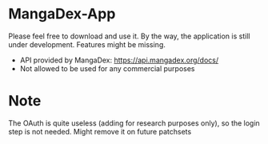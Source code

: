 # MangaDex-App
Please feel free to download and use it. By the way, the application is still under development. Features might be missing.
* API provided by MangaDex: https://api.mangadex.org/docs/
* Not allowed to be used for any commercial purposes

# Note
The OAuth is quite useless (adding for research purposes only), so the login step is not needed. Might remove it on future patchsets
